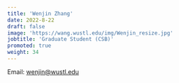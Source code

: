 ```yaml
---
title: 'Wenjin Zhang'
date: 2022-8-22
draft: false
image: 'https://wang.wustl.edu/img/Wenjin_resize.jpg'
jobtitle: 'Graduate Student (CSB)'
promoted: true
weight: 34
---
```

Email: wenjin@wustl.edu
